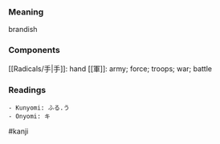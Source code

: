### Meaning

brandish

### Components

[[Radicals/手|手]]: hand [[軍]]: army; force; troops; war; battle

### Readings

```
- Kunyomi: ふる.う
- Onyomi: キ
```

#kanji